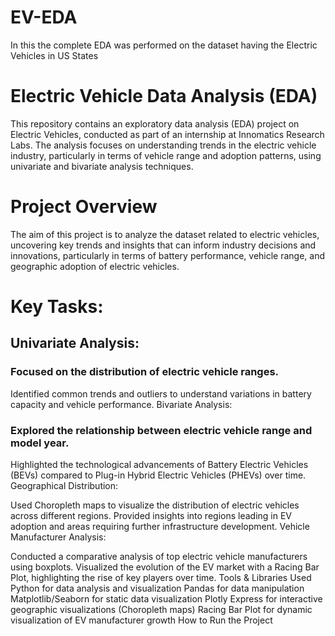 # EV-EDA
In this the complete EDA was performed on the dataset having the Electric Vehicles in US States

# Electric Vehicle Data Analysis (EDA)
This repository contains an exploratory data analysis (EDA) project on Electric Vehicles, conducted as part of an internship at Innomatics Research Labs. The analysis focuses on understanding trends in the electric vehicle industry, particularly in terms of vehicle range and adoption patterns, using univariate and bivariate analysis techniques.

# Project Overview
The aim of this project is to analyze the dataset related to electric vehicles, uncovering key trends and insights that can inform industry decisions and innovations, particularly in terms of battery performance, vehicle range, and geographic adoption of electric vehicles.

# Key Tasks:
## Univariate Analysis:

### Focused on the distribution of electric vehicle ranges.
Identified common trends and outliers to understand variations in battery capacity and vehicle performance.
Bivariate Analysis:

### Explored the relationship between electric vehicle range and model year.
Highlighted the technological advancements of Battery Electric Vehicles (BEVs) compared to Plug-in Hybrid Electric Vehicles (PHEVs) over time.
Geographical Distribution:

Used Choropleth maps to visualize the distribution of electric vehicles across different regions.
Provided insights into regions leading in EV adoption and areas requiring further infrastructure development.
Vehicle Manufacturer Analysis:

Conducted a comparative analysis of top electric vehicle manufacturers using boxplots.
Visualized the evolution of the EV market with a Racing Bar Plot, highlighting the rise of key players over time.
Tools & Libraries Used
Python for data analysis and visualization
Pandas for data manipulation
Matplotlib/Seaborn for static data visualization
Plotly Express for interactive geographic visualizations (Choropleth maps)
Racing Bar Plot for dynamic visualization of EV manufacturer growth
How to Run the Project
